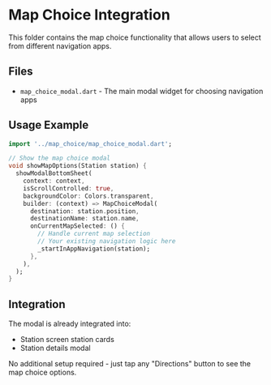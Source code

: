 # Map Choice Integration

This folder contains the map choice functionality that allows users to select from different navigation apps.

## Files

- `map_choice_modal.dart` - The main modal widget for choosing navigation apps

## Usage Example

```dart
import '../map_choice/map_choice_modal.dart';

// Show the map choice modal
void showMapOptions(Station station) {
  showModalBottomSheet(
    context: context,
    isScrollControlled: true,
    backgroundColor: Colors.transparent,
    builder: (context) => MapChoiceModal(
      destination: station.position,
      destinationName: station.name,
      onCurrentMapSelected: () {
        // Handle current map selection
        // Your existing navigation logic here
        _startInAppNavigation(station);
      },
    ),
  );
}
```

## Integration

The modal is already integrated into:
- Station screen station cards
- Station details modal

No additional setup required - just tap any "Directions" button to see the map choice options.
